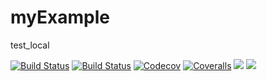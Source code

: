 # myExample
test_local

[![Build Status](https://travis-ci.com/SunnyXu/myExample.jl.svg?branch=master)](https://travis-ci.com/SunnyXu/myExample.jl)
[![Build Status](https://ci.appveyor.com/api/projects/status/github/SunnyXu/myExample.jl?svg=true)](https://ci.appveyor.com/project/SunnyXu/myExample-jl)
[![Codecov](https://codecov.io/gh/SunnyXu/myExample.jl/branch/master/graph/badge.svg)](https://codecov.io/gh/SunnyXu/myExample.jl)
[![Coveralls](https://coveralls.io/repos/github/SunnyXu/myExample.jl/badge.svg?branch=master)](https://coveralls.io/github/SunnyXu/myExample.jl?branch=master)
[![](https://img.shields.io/badge/docs-stable-blue.svg)](https://SunnyXu.github.io/myExample.jl/stable)
[![](https://img.shields.io/badge/docs-dev-blue.svg)](https://SunnyXu.github.io/myExample.jl/dev)
